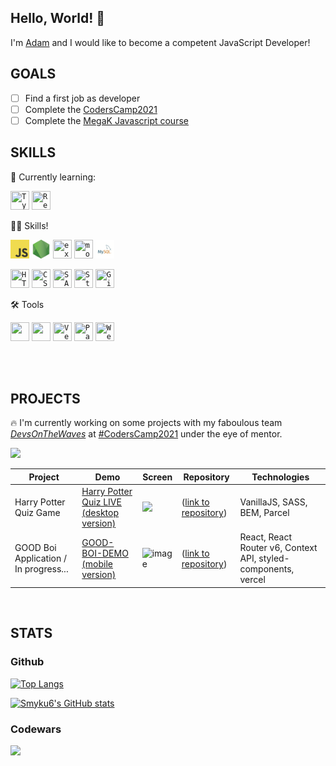 ## Hello, World! 👋
I'm [Adam](https://www.linkedin.com/in/adam-smycz/) and I would like to become a competent JavaScript Developer!

## GOALS
- [ ] Find a first job as developer
- [ ] Complete the [CodersCamp2021](https://www.coderscamp.pl/)
- [ ] Complete the [MegaK Javascript course](https://www.megak.pl/)

## SKILLS

 🌱 Currently learning:
 
 [<code><img width="30" height="30" title="TypeScript" src="https://th.bing.com/th/id/OIP.hGGBWVgH8Xocw91VdzJecgAAAA?pid=ImgDet&rs=1"></code>](https://www.typescriptlang.org/)
 [<code><img width="30" height="30" title="React" src="https://images.viblo.asia/1d949589-afdd-4a1e-b77f-c53fdaf8af13.png"></code>](https://reactjs.org/) 

🚴‍♂️ Skills!


[<code><img width="30" height="30" title="JavaScript" src="https://raw.githubusercontent.com/github/explore/80688e429a7d4ef2fca1e82350fe8e3517d3494d/topics/javascript/javascript.png"></code>](https://developer.mozilla.org/pl/docs/Web/JavaScript)
[<code><img width="30" height="30" title="nodeJs" src="https://raw.githubusercontent.com/github/explore/80688e429a7d4ef2fca1e82350fe8e3517d3494d/topics/nodejs/nodejs.png"></code>](https://nodejs.dev/)
[<code><img width="30" height="30" title="expressJs" src="https://hackr.io/tutorials/learn-express-js/logo/logo-express-js?ver=1557508379"></code>](https://expressjs.com/)
 [<code><img width="30" height="30" title="mongoDB" src="https://encrypted-tbn0.gstatic.com/images?q=tbn:ANd9GcTSq4D-zkg4ow2Uc7KpPfAAfyRy1tUwBZBnIg&usqp=CAU"></code>](https://www.mongodb.com/)
[<code><img width="30" height="30" title="MySQL" src="https://raw.githubusercontent.com/github/explore/80688e429a7d4ef2fca1e82350fe8e3517d3494d/topics/mysql/mysql.png"></code>](https://www.npmjs.com/package/mysql2)

[<code><img width="30" height="30" title="HTML5" src="https://upload.wikimedia.org/wikipedia/commons/thumb/3/38/HTML5_Badge.svg/2048px-HTML5_Badge.svg.png"></code>](https://www.w3schools.com/html/)
[<code><img width="30" height="30" title="CSS" src="https://upload.wikimedia.org/wikipedia/commons/thumb/6/62/CSS3_logo.svg/2048px-CSS3_logo.svg.png"></code>](https://www.w3schools.com/css/default.asp)
[<code><img width="30" height="30" title="SASS" src="https://sass-lang.com/assets/img/logos/logo-b6e1ef6e.svg"></code>](https://sass-lang.com/)
[<code><img width="30" height="30" title="Styled components" src="https://i.imgur.com/G0O5ZyW.png"></code>](https://styled-components.com/)
[<code><img width="30" height="30" title="Git" src="https://git-scm.com/images/logos/downloads/Git-Icon-1788C.png"></code>](https://git-scm.com/)

🛠️ Tools

[<code><img width="30" height="30" src="https://spece.it/wp-content/uploads/2020/03/1200px-Visual_Studio_Code_1.35_icon.svg.png"></code>](https://code.visualstudio.com/)
[<code><img width="30" height="30" src="https://upload.wikimedia.org/wikipedia/commons/thumb/7/71/WebStorm_Icon.png/1024px-WebStorm_Icon.png"></code>](https://www.jetbrains.com/webstorm/)
[<code><img width="30" height="30"  title="Vercel" src="https://i.imgur.com/cZWJJbL.png"></code>](https://vercel.com/)
[<code><img width="30" height="30" title="Parcel" src="https://i.imgur.com/nmBEs2D.png"></code>](https://parceljs.org/)
[<code><img width="30" height="30" title="Webpack" src="https://i.imgur.com/aUq1qoQ.png"></code>](https://webpack.js.org/) 



<br/>
<br/>

## PROJECTS

🔥 I'm currently working on some projects with my faboulous team [*DevsOnTheWaves*](https://github.com/CC2021-WBL) at [#CodersCamp2021](https://www.coderscamp.pl/) under the eye of mentor.

[<img width="auto" height="120" src="https://user-images.githubusercontent.com/75560322/148567228-d9885122-dccb-4e19-aa5f-6e2e9d7e9ca3.png">](https://github.com/CC2021-WBL)

|Project |Demo | Screen  | Repository|Technologies|
--- | --- | ---|---|---|
|Harry Potter Quiz Game|[Harry Potter Quiz LIVE (desktop version)](https://cc2021-wbl.github.io/Project-I/)|[<img width="auto" height="80" src="https://i.imgur.com/1nJmx3j.png">](https://cc2021-wbl.github.io/Project-I/)|([link to repository](https://github.com/CC2021-WBL/Project-I))|VanillaJS, SASS, BEM, Parcel|
|GOOD Boi Application / In progress...|[GOOD-BOI-DEMO (mobile version)](https://good-boi-application-lime.vercel.app/)|![image](https://user-images.githubusercontent.com/75560322/149686422-3585ece8-67ce-469c-9068-15424844e7df.png)| ([link to repository](https://github.com/CC2021-WBL/GOOD-BOI-Application))|React, React Router v6,  Context API, styled-components, vercel|

 <br />


## STATS

### Github

[![Top Langs](https://github-readme-stats.vercel.app/api/top-langs/?username=Smyku6&theme=nightowl&show_icons=true&hide=java)](https://github.com/Smyku6/github-readme-stats)
  
[![Smyku6's GitHub stats](https://github-readme-stats.vercel.app/api?username=Smyku6&hide=stars&theme=nightowl&show_icons=true)](https://github.com/Smyku6/github-readme-stats)

### Codewars

[<img width="auto" height="auto" src="https://github-readme-codewars-stats.herokuapp.com/api/?username=Smyku6&badge&colormode=dark_mode">](https://www.codewars.com/users/Smyku6)

    
<!--
**Smyku6/Smyku6** is a ✨ _special_ ✨ repository because its `README.md` (this file) appears on your GitHub profile.
![](https://komarev.com/ghpvc/?username=Smyku6)
Here are some ideas to get you started:

- 🔭 I’m currently working on ...
- 🌱 I’m currently learning ...
- 👯 I’m looking to collaborate on ...
- 🤔 I’m looking for help with ...
- 💬 Ask me about ...
- 📫 How to reach me: ...
- 😄 Pronouns: ...
- ⚡ Fun fact: ...
-->
